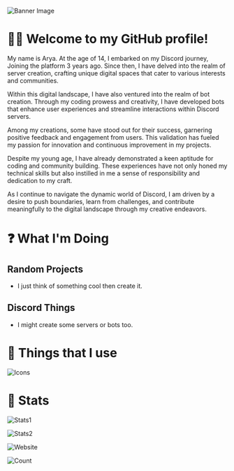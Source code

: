 ![Banner Image](https://media.discordapp.net/attachments/1205831813571022908/1220719478501802116/banner.png?ex=660ff69b&is=65fd819b&hm=0a5e2281863b9970c09f52ce64350b4edc5b5464724ec5847194f30a2ed7e409&=&format=webp&quality=lossless&width=1025&height=327)

# 👋🏻 Welcome to my GitHub profile!
My name is Arya. At the age of 14, I embarked on my Discord journey, Joining the platform 3 years ago. Since then, I have delved into the realm of server creation, crafting unique digital spaces that cater to various interests and communities.

Within this digital landscape, I have also ventured into the realm of bot creation. Through my coding prowess and creativity, I have developed bots that enhance user experiences and streamline interactions within Discord servers.

Among my creations, some have stood out for their success, garnering positive feedback and engagement from users. This validation has fueled my passion for innovation and continuous improvement in my projects.

Despite my young age, I have already demonstrated a keen aptitude for coding and community building. These experiences have not only honed my technical skills but also instilled in me a sense of responsibility and dedication to my craft.

As I continue to navigate the dynamic world of Discord, I am driven by a desire to push boundaries, learn from challenges, and contribute meaningfully to the digital landscape through my creative endeavors.

# ❓ What I'm Doing

 ## Random Projects
 * I just think of something cool then create it.

## Discord Things
* I might create some servers or bots too.

  

# 🌌 Things that I use
![Icons](https://skillicons.dev/icons?i=html,css,tailwind,js,nextjs,react,express,nodejs,python,vscodium,figma,discord,github,linux)


# 🚀 Stats

![Stats1](https://github-readme-stats.vercel.app/api?username=notarya1000&count_private=true&show_icons=true&title_color=57cdf1&text_color=ffffff&icon_color=57cdf1&border_color=0d1117&bg_color=0d1117)

![Stats2](https://streak-stats.demolab.com/?user=notarya1000&background=0d1117&border=0d1117&stroke=57cdf1&ring=57cdf1&fire=57cdf1&currStreakNum=57cdf1&sideNums=57cdf1&currStreakLabel=57cdf1&sideLabels=57cdf1&dates=ffffff)

![Website](https://img.shields.io/website?url=https%3A%2F%2Fnotarya1000.vercel.app)

![Count](https://komarev.com/ghpvc/?username=notarya1000&color=brightgreen)
